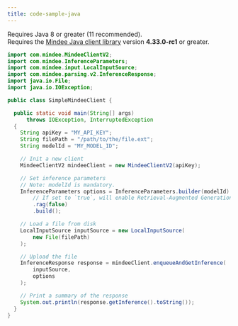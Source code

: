 ```yaml
---
title: code-sample-java
---
```


Requires Java 8 or greater (11 recommended).\
Requires the [Mindee Java client library](https://central.sonatype.com/artifact/com.mindee.sdk/mindee-api-java) version **4.33.0-rc1** or greater.

```java
import com.mindee.MindeeClientV2;
import com.mindee.InferenceParameters;
import com.mindee.input.LocalInputSource;
import com.mindee.parsing.v2.InferenceResponse;
import java.io.File;
import java.io.IOException;

public class SimpleMindeeClient {

  public static void main(String[] args)
      throws IOException, InterruptedException
  {
    String apiKey = "MY_API_KEY";
    String filePath = "/path/to/the/file.ext";
    String modelId = "MY_MODEL_ID";

    // Init a new client
    MindeeClientV2 mindeeClient = new MindeeClientV2(apiKey);

    // Set inference parameters
    // Note: modelId is mandatory.
    InferenceParameters options = InferenceParameters.builder(modelId)
        // If set to `true`, will enable Retrieval-Augmented Generation.
        .rag(false)
        .build();

    // Load a file from disk
    LocalInputSource inputSource = new LocalInputSource(
        new File(filePath)
    );

    // Upload the file
    InferenceResponse response = mindeeClient.enqueueAndGetInference(
        inputSource,
        options
    );

    // Print a summary of the response
    System.out.println(response.getInference().toString());
  }
}
```
